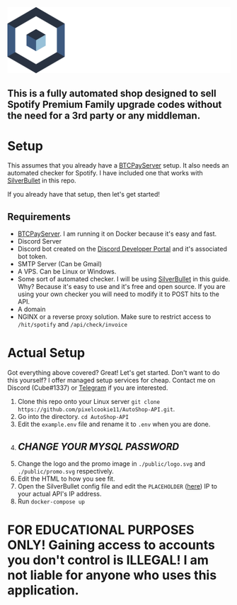 ![GitHub Logo](/public/logo.svg)
## This is a fully automated shop designed to sell Spotify Premium Family upgrade codes without the need for a 3rd party or any middleman.

# Setup

This assumes that you already have a [BTCPayServer](https://btcpayserver.org/) setup. It also needs an automated checker for Spotify. I have included one that works with [SilverBullet](https://github.com/mohamm4dx/SilverBullet) in this repo.

If you already have that setup, then let's get started!

## Requirements

* [BTCPayServer](https://btcpayserver.org/). I am running it on Docker because it's easy and fast.
* Discord Server
* Discord bot created on the [Discord Developer Portal](https://discord.com/developers/applications) and it's associated bot token.
* SMTP Server (Can be Gmail)
* A VPS. Can be Linux or Windows.
* Some sort of automated checker. I will be using [SilverBullet](https://github.com/mohamm4dx/SilverBullet) in this guide. Why? Because it's easy to use and it's free and open source. If you are using your own checker you will need to modify it to POST hits to the API.
* A domain
* NGINX or a reverse proxy solution. Make sure to restrict access to `/hit/spotify` and `/api/check/invoice`

# Actual Setup

Got everything above covered? Great! Let's get started. Don't want to do this yourself? I offer managed setup services for cheap. Contact me on Discord (Cube#1337) or [Telegram](https://t.me/Cube1337x) if you are interested.

1. Clone this repo onto your Linux server `git clone https://github.com/pixelcookie11/AutoShop-API.git`.
1. Go into the directory. `cd AutoShop-API`
1. Edit the `example.env` file and rename it to `.env` when you are done.
1. ## _*CHANGE YOUR MYSQL PASSWORD*_
1. Change the logo and the promo image in `./public/logo.svg` and `./public/promo.svg` respectively.
1. Edit the HTML to how you see fit.
1. Open the SilverBullet config file and edit the `PLACEHOLDER` ([here](https://github.com/pixelcookie11/AutoShop-API/blob/5a44220fc6afe51e5f881fd21dce2714e712dddf/SpotifyConfig.svb#L440)) IP to your actual API's IP address.
1. Run `docker-compose up`

# FOR EDUCATIONAL PURPOSES ONLY! Gaining access to accounts you don't control is ILLEGAL! I am not liable for anyone who uses this application.

